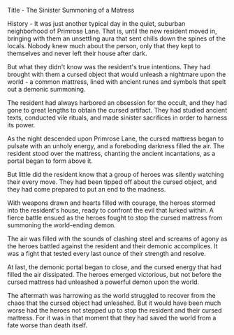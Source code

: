 Title - The Sinister Summoning of a Matress

History - 
It was just another typical day in the quiet, suburban neighborhood of Primrose Lane. That is, until the new resident moved in, bringing with them an unsettling aura that sent chills down the spines of the locals. Nobody knew much about the person, only that they kept to themselves and never left their house after dark.

But what they didn't know was the resident's true intentions. They had brought with them a cursed object that would unleash a nightmare upon the world - a common mattress, lined with ancient runes and symbols that spelt out a demonic summoning.

The resident had always harbored an obsession for the occult, and they had gone to great lengths to obtain the cursed artifact. They had studied ancient texts, conducted vile rituals, and made sinister sacrifices in order to harness its power.

As the night descended upon Primrose Lane, the cursed mattress began to pulsate with an unholy energy, and a foreboding darkness filled the air. The resident stood over the mattress, chanting the ancient incantations, as a portal began to form above it.

But little did the resident know that a group of heroes was silently watching their every move. They had been tipped off about the cursed object, and they had come prepared to put an end to the madness.

With weapons drawn and hearts filled with courage, the heroes stormed into the resident's house, ready to confront the evil that lurked within. A fierce battle ensued as the heroes fought to stop the cursed mattress from summoning the world-ending demon.

The air was filled with the sounds of clashing steel and screams of agony as the heroes battled against the resident and their demonic accomplices. It was a fight that tested every last ounce of their strength and resolve.

At last, the demonic portal began to close, and the cursed energy that had filled the air dissipated. The heroes emerged victorious, but not before the cursed mattress had unleashed a powerful demon upon the world.

The aftermath was harrowing as the world struggled to recover from the chaos that the cursed object had unleashed. But it would have been much worse had the heroes not stepped up to stop the resident and their cursed mattress. For it was in that moment that they had saved the world from a fate worse than death itself.